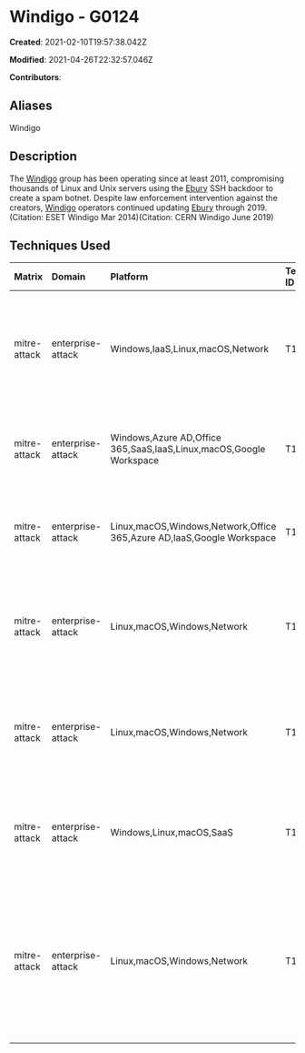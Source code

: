 # Windigo - G0124

**Created**: 2021-02-10T19:57:38.042Z

**Modified**: 2021-04-26T22:32:57.046Z

**Contributors**: 

## Aliases

Windigo

## Description

The [Windigo](https://attack.mitre.org/groups/G0124) group has been operating since at least 2011, compromising thousands of Linux and Unix servers using the [Ebury](https://attack.mitre.org/software/S0377) SSH backdoor to create a spam botnet. Despite law enforcement intervention against the creators, [Windigo](https://attack.mitre.org/groups/G0124) operators continued updating [Ebury](https://attack.mitre.org/software/S0377) through 2019.(Citation: ESET Windigo Mar 2014)(Citation: CERN Windigo June 2019)

## Techniques Used

|Matrix|Domain|Platform|Technique ID|Technique Name|Use|
| :---| :---| :---| :---| :---| :---|
|mitre-attack|enterprise-attack|Windows,IaaS,Linux,macOS,Network|T1082|System Information Discovery|[Windigo](https://attack.mitre.org/groups/G0124) has used a script to detect which Linux distribution and version is currently installed on the system.(Citation: ESET ForSSHe December 2018)|
|mitre-attack|enterprise-attack|Windows,Azure AD,Office 365,SaaS,IaaS,Linux,macOS,Google Workspace|T1518|Software Discovery|[Windigo](https://attack.mitre.org/groups/G0124) has used a script to detect installed software on targeted systems.(Citation: ESET ForSSHe December 2018)|
|mitre-attack|enterprise-attack|Linux,macOS,Windows,Network,Office 365,Azure AD,IaaS,Google Workspace|T1059|Command and Scripting Interpreter|[Windigo](https://attack.mitre.org/groups/G0124) has used a Perl script for information gathering.(Citation: ESET ForSSHe December 2018)|
|mitre-attack|enterprise-attack|Linux,macOS,Windows,Network|T1083|File and Directory Discovery|[Windigo](https://attack.mitre.org/groups/G0124) has used a script to check for the presence of files created by OpenSSH backdoors.(Citation: ESET ForSSHe December 2018)|
|mitre-attack|enterprise-attack|Linux,macOS,Windows,Network|T1005|Data from Local System|[Windigo](https://attack.mitre.org/groups/G0124) has used a script to gather credentials in files left on disk by OpenSSH backdoors.(Citation: ESET ForSSHe December 2018)|
|mitre-attack|enterprise-attack|Windows,Linux,macOS,SaaS|T1189|Drive-by Compromise|[Windigo](https://attack.mitre.org/groups/G0124) has distributed Windows malware via drive-by downloads.(Citation: ESET Windigo Mar 2014)|
|mitre-attack|enterprise-attack|Linux,macOS,Windows,Network|T1090|Proxy|[Windigo](https://attack.mitre.org/groups/G0124) has delivered a generic Windows proxy Win32/Glubteta.M. [Windigo](https://attack.mitre.org/groups/G0124) has also used multiple reverse proxy chains as part of their C2 infrastructure.(Citation: ESET Windigo Mar 2014)|
